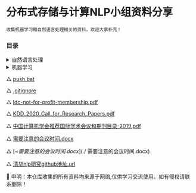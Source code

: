 # 分布式存储与计算NLP小组资料分享
    收集机器学习和自然语言处理相关的资料，欢迎大家补充！

### 目录
<details>
<summary>自然语言处理</summary>

- [自然语言处理](./自然语言处理)
<details>
<summary>论文</summary>

- [论文](./自然语言处理/论文)
- [B多任务学习类](./自然语言处理/论文/B多任务学习类)
	- [Multimodal and Multi-view Models for Emotion Recognition.pdf](./自然语言处理/论文/B多任务学习类/Multimodal%20and%20Multi-view%20Models%20for%20Emotion%20Recognition.pdf)
	- [HierarchicalFeatureFusionNetwork withLocalandGlobalPerspectivesforMultimodalAffectiveComputing.pdf](./自然语言处理/论文/B多任务学习类/HierarchicalFeatureFusionNetwork%20withLocalandGlobalPerspectivesforMultimodalAffectiveComputing.pdf)
	- [B CommonSense QA.pdf](./自然语言处理/论文/B多任务学习类/B%20CommonSense%20QA.pdf)
	- [MELD A Multimodal Multi-Party Dataset.pdf](./自然语言处理/论文/B多任务学习类/MELD%20A%20Multimodal%20Multi-Party%20Dataset.pdf)
	- [Label-awareDoubleTransferLearningforCross-Specialty MedicalNamedEntityRecognition.pdf](./自然语言处理/论文/B多任务学习类/Label-awareDoubleTransferLearningforCross-Specialty%20MedicalNamedEntityRecognition.pdf)
	- [Multi-Task Learning for Coherence Modeling.pdf](./自然语言处理/论文/B多任务学习类/Multi-Task%20Learning%20for%20Coherence%20Modeling.pdf)
	- [Multi-Task Networks With Universe, Group, and Task Feature Learning.pdf](./自然语言处理/论文/B多任务学习类/Multi-Task%20Networks%20With%20Universe,%20Group,%20and%20Task%20Feature%20Learning.pdf)
	- [B 海量多语言迁移学习.pdf](./自然语言处理/论文/B多任务学习类/B%20海量多语言迁移学习.pdf)
	- [B AdversarialTransferLearningforChineseNamedEntityRecognition withSelf-AttentionMechanism.pdf](./自然语言处理/论文/B多任务学习类/B%20AdversarialTransferLearningforChineseNamedEntityRecognition%20withSelf-AttentionMechanism.pdf)
	- [A Emotion-Cause Pair Extraction.pdf](./自然语言处理/论文/B多任务学习类/A%20Emotion-Cause%20Pair%20Extraction.pdf)
	- [AnInteractiveMulti-TaskLearningNetworkforEnd-to-End Aspect-BasedSentimentAnalysis.pdf](./自然语言处理/论文/B多任务学习类/AnInteractiveMulti-TaskLearningNetworkforEnd-to-End%20Aspect-BasedSentimentAnalysis.pdf)
- [LDA](./自然语言处理/论文/LDA)
	- [Learning to Classify Short and Sparse Text Web with Hidden Topics from Large-scale Data Collections(2008).pdf](./自然语言处理/论文/LDA/Learning%20to%20Classify%20Short%20and%20Sparse%20Text%20Web%20with%20Hidden%20Topics%20from%20Large-scale%20Data%20Collections(2008).pdf)
	- [AUTOENCODING VARIATIONAL INFERENCE FOR TOPIC MODELS.pdf](./自然语言处理/论文/LDA/AUTOENCODING%20VARIATIONAL%20INFERENCE%20FOR%20TOPIC%20MODELS.pdf)
	- [Latent Dirichlet Allocation.pdf](./自然语言处理/论文/LDA/Latent%20Dirichlet%20Allocation.pdf)
	- [Streaming-LDA_A Copula-based Approach to Modeling Topic Dependencies in Document Streams(KDD,2016).pdf](./自然语言处理/论文/LDA/Streaming-LDA_A%20Copula-based%20Approach%20to%20Modeling%20Topic%20Dependencies%20in%20Document%20Streams(KDD,2016).pdf)
	- [Fast Collapsed Gibbs Sampling For Latent Dirichlet Allocation(KDD,2008).pdf](./自然语言处理/论文/LDA/Fast%20Collapsed%20Gibbs%20Sampling%20For%20Latent%20Dirichlet%20Allocation(KDD,2008).pdf)
	- [Clustering with Probabilistic Topic Models on Arabic Texts(2016).pdf](./自然语言处理/论文/LDA/Clustering%20with%20Probabilistic%20Topic%20Models%20on%20Arabic%20Texts(2016).pdf)
	- [CitationLDA++_An Extension of LDA for Discovering Topics in Document Network(2018).pdf](./自然语言处理/论文/LDA/CitationLDA++_An%20Extension%20of%20LDA%20for%20Discovering%20Topics%20in%20Document%20Network(2018).pdf)
	- [MPI-OpenMP hybrid parallel inference for Latent Dirichlet Allocation(2011).pdf](./自然语言处理/论文/LDA/MPI-OpenMP%20hybrid%20parallel%20inference%20for%20Latent%20Dirichlet%20Allocation(2011).pdf)
	- [refs of [An improved ant algorithm...]](./自然语言处理/论文/LDA/refs%20of%20[An%20improved%20ant%20algorithm...])
	- [LDA Meets Word2Vec_A Novel Model for Academic Abstract Clustering(2018).pdf](./自然语言处理/论文/LDA/LDA%20Meets%20Word2Vec_A%20Novel%20Model%20for%20Academic%20Abstract%20Clustering(2018).pdf)
	- [An improved ant algorithm with LDA-based representation for text document clustering(2017).pdf](./自然语言处理/论文/LDA/An%20improved%20ant%20algorithm%20with%20LDA-based%20representation%20for%20text%20document%20clustering(2017).pdf)
	- [notes](./自然语言处理/论文/LDA/notes)
	- [LDA.lnk](./自然语言处理/论文/LDA/LDA.lnk)
	- [A Hybrid Document Feature Extraction Method Using Latent Dirichlet Allocation and Word2Vec(2016).pdf](./自然语言处理/论文/LDA/A%20Hybrid%20Document%20Feature%20Extraction%20Method%20Using%20Latent%20Dirichlet%20Allocation%20and%20Word2Vec(2016).pdf)
- [主题模型](./自然语言处理/论文/主题模型)
	- [AUTOENCODING VARIATIONAL INFERENCE FOR TOPIC MODELS.pdf](./自然语言处理/论文/主题模型/AUTOENCODING%20VARIATIONAL%20INFERENCE%20FOR%20TOPIC%20MODELS.pdf)
- [知识抽取](./自然语言处理/论文/知识抽取)
	- [AJointNamed-EntityRecognizerforHeterogeneousTag-sets UsingaTagHierarchy.pdf](./自然语言处理/论文/知识抽取/AJointNamed-EntityRecognizerforHeterogeneousTag-sets%20UsingaTagHierarchy.pdf)
	- [featurecomposition2019.pdf](./自然语言处理/论文/知识抽取/featurecomposition2019.pdf)
	- [NeuralRelationExtractionforKnowledgeBaseEnrichment.pdf](./自然语言处理/论文/知识抽取/NeuralRelationExtractionforKnowledgeBaseEnrichment.pdf)
	- [C NER with Eye Movement Information.pdf](./自然语言处理/论文/知识抽取/C%20NER%20with%20Eye%20Movement%20Information.pdf)
	- [AttentionGuidedGraphConvolutionalNetworksforRelationExtraction.pdf](./自然语言处理/论文/知识抽取/AttentionGuidedGraphConvolutionalNetworksforRelationExtraction.pdf)
	- [C Reliability-aware Dynamic Feature Composition for Name Tagging.pdf](./自然语言处理/论文/知识抽取/C%20Reliability-aware%20Dynamic%20Feature%20Composition%20for%20Name%20Tagging.pdf)
- [真实检测](./自然语言处理/论文/真实检测)
	- [ChoosingtheMoreConvincingEvidencewitha SiameseNetwork.pdf](./自然语言处理/论文/真实检测/ChoosingtheMoreConvincingEvidencewitha%20SiameseNetwork.pdf)
- [GAN与nlp](./自然语言处理/论文/GAN与nlp)
	- [DistillingDiscriminationandGeneralizationKnowledgeforEvent Detectionvia ∆-RepresentationLearning.pdf](./自然语言处理/论文/GAN与nlp/DistillingDiscriminationandGeneralizationKnowledgeforEvent%20Detectionvia%20∆-RepresentationLearning.pdf)
- [多粒度与非常规粒度策略](./自然语言处理/论文/多粒度与非常规粒度策略)
	- [Exact Hard Monotonic Attention for Character-Level Transduction.pdf](./自然语言处理/论文/多粒度与非常规粒度策略/Exact%20Hard%20Monotonic%20Attention%20for%20Character-Level%20Transduction.pdf)
	- [Multi-Grained Named Entity Recognition.pdf](./自然语言处理/论文/多粒度与非常规粒度策略/Multi-Grained%20Named%20Entity%20Recognition.pdf)
	- [NeuralFine-GrainedEntityTypeClassiﬁcation withHierarchy-AwareLoss.pdf](./自然语言处理/论文/多粒度与非常规粒度策略/NeuralFine-GrainedEntityTypeClassiﬁcation%20withHierarchy-AwareLoss.pdf)
- [C事件检测](./自然语言处理/论文/C事件检测)
	- [ZSL](./自然语言处理/论文/C事件检测/ZSL)
	- [joint ee](./自然语言处理/论文/C事件检测/joint%20ee)
	- [~$检测通用笔记.doc](./自然语言处理/论文/C事件检测/~$检测通用笔记.doc)
	- [ACL论文笔记](./自然语言处理/论文/C事件检测/ACL论文笔记)
	- [预训练模型事件生成](./自然语言处理/论文/C事件检测/预训练模型事件生成)
	- [事件检测数据集](./自然语言处理/论文/C事件检测/事件检测数据集)
	- [深度学习或pooling改善](./自然语言处理/论文/C事件检测/深度学习或pooling改善)
	- [a survey of event extraction from text.pdf](./自然语言处理/论文/C事件检测/a%20survey%20of%20event%20extraction%20from%20text.pdf)
	- [docuemnt level ee](./自然语言处理/论文/C事件检测/docuemnt%20level%20ee)
	- [Idea king.docx](./自然语言处理/论文/C事件检测/Idea%20king.docx)
	- [vae事件检测](./自然语言处理/论文/C事件检测/vae事件检测)
	- [gcn ee](./自然语言处理/论文/C事件检测/gcn%20ee)
	- [事件检测通用笔记.doc](./自然语言处理/论文/C事件检测/事件检测通用笔记.doc)
	- [~$ea king.docx](./自然语言处理/论文/C事件检测/~$ea%20king.docx)
	- [多任务学习](./自然语言处理/论文/C事件检测/多任务学习)
	- [注意力（模块注意力）](./自然语言处理/论文/C事件检测/注意力（模块注意力）)
	- [预训练模型用于事件生成与检测](./自然语言处理/论文/C事件检测/预训练模型用于事件生成与检测)
	- [表征类.docx](./自然语言处理/论文/C事件检测/表征类.docx)
	- [常用靶子（经典模型）](./自然语言处理/论文/C事件检测/常用靶子（经典模型）)
	- [新建文件夹](./自然语言处理/论文/C事件检测/新建文件夹)
	- [a survey of event extraction from text_1_22_translate.pdf](./自然语言处理/论文/C事件检测/a%20survey%20of%20event%20extraction%20from%20text_1_22_translate.pdf)
	- [gan与事件检测](./自然语言处理/论文/C事件检测/gan与事件检测)
	- [~$HMEAE.docx](./自然语言处理/论文/C事件检测/~$HMEAE.docx)
	- [多语言学习](./自然语言处理/论文/C事件检测/多语言学习)
	- [Naacl2019事件检测论文.md](./自然语言处理/论文/C事件检测/Naacl2019事件检测论文.md)
	- [损失函数与训练方法或trick](./自然语言处理/论文/C事件检测/损失函数与训练方法或trick)
- [无监督与生成式](./自然语言处理/论文/无监督与生成式)
	- [DOER  Dual Cross-Shared RNN for Aspect Term-Polarity Co-Extraction.pdf](./自然语言处理/论文/无监督与生成式/DOER%20%20Dual%20Cross-Shared%20RNN%20for%20Aspect%20Term-Polarity%20Co-Extraction.pdf)
	- [Open-Domain Targeted Sentiment Analysis.pdf](./自然语言处理/论文/无监督与生成式/Open-Domain%20Targeted%20Sentiment%20Analysis.pdf)
	- [B AdversarialTransferLearningforChineseNamedEntityRecognition withSelf-AttentionMechanism.pdf](./自然语言处理/论文/无监督与生成式/B%20AdversarialTransferLearningforChineseNamedEntityRecognition%20withSelf-AttentionMechanism.pdf)
	- [Phrase-Based&NeuralUnsupervisedMachineTranslation .pdf](./自然语言处理/论文/无监督与生成式/Phrase-Based&NeuralUnsupervisedMachineTranslation%20.pdf)
- [情感分析](./自然语言处理/论文/情感分析)
	- [Multimodal and Multi-view Models for Emotion Recognition.pdf](./自然语言处理/论文/情感分析/Multimodal%20and%20Multi-view%20Models%20for%20Emotion%20Recognition.pdf)
	- [Transfer Capsule Network for Aspect Level Sentiment Classification.pdf](./自然语言处理/论文/情感分析/Transfer%20Capsule%20Network%20for%20Aspect%20Level%20Sentiment%20Classification.pdf)
	- [Open-Domain Targeted Sentiment Analysis.pdf](./自然语言处理/论文/情感分析/Open-Domain%20Targeted%20Sentiment%20Analysis.pdf)
	- [Sentiment Tagging with Partial Labels using Modular Architectures.pdf](./自然语言处理/论文/情感分析/Sentiment%20Tagging%20with%20Partial%20Labels%20using%20Modular%20Architectures.pdf)
	- [Progressive Self-Supervised Attention Learning for.pdf](./自然语言处理/论文/情感分析/Progressive%20Self-Supervised%20Attention%20Learning%20for.pdf)
	- [Emotion-Cause Pair Extraction.pdf](./自然语言处理/论文/情感分析/Emotion-Cause%20Pair%20Extraction.pdf)
- [奇招](./自然语言处理/论文/奇招)
	- [对抗学习语义解析.pdf](./自然语言处理/论文/奇招/对抗学习语义解析.pdf)
	- [ChID A Large-scale Chinese IDiom Dataset for Cloze Test.pdf](./自然语言处理/论文/奇招/ChID%20A%20Large-scale%20Chinese%20IDiom%20Dataset%20for%20Cloze%20Test.pdf)
	- [Cost-sensitiveRegularizationforLabelConfusion-awareEventDetection.pdf](./自然语言处理/论文/奇招/Cost-sensitiveRegularizationforLabelConfusion-awareEventDetection.pdf)
	- [beam serch RNNG.pdf](./自然语言处理/论文/奇招/beam%20serch%20RNNG.pdf)
	- [Is Attention Interpretable.pdf](./自然语言处理/论文/奇招/Is%20Attention%20Interpretable.pdf)
	- [ModelingComparativeColorDescriptions.pdf](./自然语言处理/论文/奇招/ModelingComparativeColorDescriptions.pdf)
	- [Learning from omission.pdf](./自然语言处理/论文/奇招/Learning%20from%20omission.pdf)
	- [cnm.pdf](./自然语言处理/论文/奇招/cnm.pdf)
	- [Improved Zero-shot Neural Machine Translation.pdf](./自然语言处理/论文/奇招/Improved%20Zero-shot%20Neural%20Machine%20Translation.pdf)
- [text2sql](./自然语言处理/论文/text2sql)
	- [text2sql.pdf](./自然语言处理/论文/text2sql/text2sql.pdf)
- [A网络模型](./自然语言处理/论文/A网络模型)
	- [tinybert bert与蒸馏学习.pdf](./自然语言处理/论文/A网络模型/tinybert%20bert与蒸馏学习.pdf)
	- [B ELECTRA PPT.pdf](./自然语言处理/论文/A网络模型/B%20ELECTRA%20PPT.pdf)
	- [freelb.docx](./自然语言处理/论文/A网络模型/freelb.docx)
	- [B ELECTRA.pdf](./自然语言处理/论文/A网络模型/B%20ELECTRA.pdf)
	- [B ELMO.pdf](./自然语言处理/论文/A网络模型/B%20ELMO.pdf)
	- [C cnm.pdf](./自然语言处理/论文/A网络模型/C%20cnm.pdf)
	- [A roberta.pdf](./自然语言处理/论文/A网络模型/A%20roberta.pdf)
	- [t5.pdf](./自然语言处理/论文/A网络模型/t5.pdf)
	- [B seq2seq.pdf](./自然语言处理/论文/A网络模型/B%20seq2seq.pdf)
	- [freelb_roberta.pdf](./自然语言处理/论文/A网络模型/freelb_roberta.pdf)
	- [A Attention is all your need.pdf](./自然语言处理/论文/A网络模型/A%20Attention%20is%20all%20your%20need.pdf)
	- [B xlnet.pdf](./自然语言处理/论文/A网络模型/B%20xlnet.pdf)
	- [gpt2.pdf](./自然语言处理/论文/A网络模型/gpt2.pdf)
	- [A BERT.pdf](./自然语言处理/论文/A网络模型/A%20BERT.pdf)
	- [BERT.pdf](./自然语言处理/论文/A网络模型/BERT.pdf)
	- [深度预训练模型总结.docx](./自然语言处理/论文/A网络模型/深度预训练模型总结.docx)
- [Cnlp基础](./自然语言处理/论文/Cnlp基础)
	- [A修复训练与推断的误差.pdf](./自然语言处理/论文/Cnlp基础/A修复训练与推断的误差.pdf)
	- [深度学习中分词对中文是否重要.pdf](./自然语言处理/论文/Cnlp基础/深度学习中分词对中文是否重要.pdf)
	- [C 远程监督.pdf](./自然语言处理/论文/Cnlp基础/C%20远程监督.pdf)
	- [C auto phrase.pdf](./自然语言处理/论文/Cnlp基础/C%20auto%20phrase.pdf)
	- [C Weneedtotalkaboutstandardsplits.pdf](./自然语言处理/论文/Cnlp基础/C%20Weneedtotalkaboutstandardsplits.pdf)
	- [Classification and Clustering of Arguments with.pdf](./自然语言处理/论文/Cnlp基础/Classification%20and%20Clustering%20of%20Arguments%20with.pdf)
	- [A Lightweight Recurrent Network for Sequence Modeling.pdf](./自然语言处理/论文/Cnlp基础/A%20Lightweight%20Recurrent%20Network%20for%20Sequence%20Modeling.pdf)
	- [A ORDERED NEURONS.pdf](./自然语言处理/论文/Cnlp基础/A%20ORDERED%20NEURONS.pdf)
</details>

<details>
<summary>书籍</summary>

- [书籍](./自然语言处理/书籍)
- [edbook_oct162019.pdf](./自然语言处理/书籍/edbook_oct162019.pdf)
- [speech and language processing.pdf](./自然语言处理/书籍/speech%20and%20language%20processing.pdf)
- [Speech and Language Processingch9.pdf](./自然语言处理/书籍/Speech%20and%20Language%20Processingch9.pdf)
</details>

</details>

<details>
<summary>机器学习</summary>

- [机器学习](./机器学习)
<details>
<summary>论文</summary>

- [论文](./机器学习/论文)
- [降维](./机器学习/论文/降维)
	- [链接.txt](./机器学习/论文/降维/链接.txt)
	- [2276-stochastic-neighbor-embedding.pdf](./机器学习/论文/降维/2276-stochastic-neighbor-embedding.pdf)
- [傅里叶与AI](./机器学习/论文/傅里叶与AI)
	- [2006_-_A_spectral_analysis_of_function_composition.pdf](./机器学习/论文/傅里叶与AI/2006_-_A_spectral_analysis_of_function_composition.pdf)
- [网络部件或训练策略](./机器学习/论文/网络部件或训练策略)
	- [label—smoothing.pdf](./机器学习/论文/网络部件或训练策略/label—smoothing.pdf)
	- [B batch-normalization.pdf](./机器学习/论文/网络部件或训练策略/B%20batch-normalization.pdf)
	- [C mixup数据增强.pdf](./机器学习/论文/网络部件或训练策略/C%20mixup数据增强.pdf)
	- [C 余弦退火热启动.pdf](./机器学习/论文/网络部件或训练策略/C%20余弦退火热启动.pdf)
	- [mixup.pdf](./机器学习/论文/网络部件或训练策略/mixup.pdf)
- [ICLR、ICML相关论文](./机器学习/论文/ICLR、ICML相关论文)
	- [ICLR2019](./机器学习/论文/ICLR、ICML相关论文/ICLR2019)
	- [CCL2019最佳](./机器学习/论文/ICLR、ICML相关论文/CCL2019最佳)
	- [ICML2019](./机器学习/论文/ICLR、ICML相关论文/ICML2019)
- [胶囊网络](./机器学习/论文/胶囊网络)
	- [胶囊网络笔记.docx](./机器学习/论文/胶囊网络/胶囊网络笔记.docx)
	- [胶囊网络.pdf](./机器学习/论文/胶囊网络/胶囊网络.pdf)
- [计算机视觉模型](./机器学习/论文/计算机视觉模型)
	- [C 残差网络.pdf](./机器学习/论文/计算机视觉模型/C%20残差网络.pdf)
	- [Convolutional_Block_Attention_Module.pdf](./机器学习/论文/计算机视觉模型/Convolutional_Block_Attention_Module.pdf)
	- [Squeeze-and-Excitation Networks.pdf](./机器学习/论文/计算机视觉模型/Squeeze-and-Excitation%20Networks.pdf)
	- [resnext-instragram-wsl.pdf](./机器学习/论文/计算机视觉模型/resnext-instragram-wsl.pdf)
	- [A effcientnet.pdf](./机器学习/论文/计算机视觉模型/A%20effcientnet.pdf)
- [核方法](./机器学习/论文/核方法)
	- [CCA](./机器学习/论文/核方法/CCA)
- [生成式](./机器学习/论文/生成式)
	- [vae原文.pdf](./机器学习/论文/生成式/vae原文.pdf)
	- [gumbel.url](./机器学习/论文/生成式/gumbel.url)
	- [复值生成网络.pdf](./机器学习/论文/生成式/复值生成网络.pdf)
	- [Convolution_of_spiky_function_with_box2.gif](./机器学习/论文/生成式/Convolution_of_spiky_function_with_box2.gif)
	- [gan与半监督.pdf](./机器学习/论文/生成式/gan与半监督.pdf)
	- [2c08e95382ff57877dd41672f4dedae7057262c0.svg](./机器学习/论文/生成式/2c08e95382ff57877dd41672f4dedae7057262c0.svg)
	- [Open Domain Event Extraction Using Neural Latent V.docx](./机器学习/论文/生成式/Open%20Domain%20Event%20Extraction%20Using%20Neural%20Latent%20V.docx)
	- [gan.pdf](./机器学习/论文/生成式/gan.pdf)
	- [vae tutioal_translate.pdf](./机器学习/论文/生成式/vae%20tutioal_translate.pdf)
	- [vae tutioal.pdf](./机器学习/论文/生成式/vae%20tutioal.pdf)
- [玄学](./机器学习/论文/玄学)
	- [iclr2019.docx](./机器学习/论文/玄学/iclr2019.docx)
- [模型融合](./机器学习/论文/模型融合)
	- [Distilling the Knowledge in a Neural Network.pdf](./机器学习/论文/模型融合/Distilling%20the%20Knowledge%20in%20a%20Neural%20Network.pdf)
- [gcn](./机器学习/论文/gcn)
	- [第一代gcn.pdf](./机器学习/论文/gcn/第一代gcn.pdf)
	- [图卷积ppt.pdf](./机器学习/论文/gcn/图卷积ppt.pdf)
	- [第三代gcn.pdf](./机器学习/论文/gcn/第三代gcn.pdf)
	- [第二代gcn.pdf](./机器学习/论文/gcn/第二代gcn.pdf)
	- [第一代gcn的应用.pdf](./机器学习/论文/gcn/第一代gcn的应用.pdf)
- [水文（增强信心）](./机器学习/论文/水文（增强信心）)
	- [Wei_Building_Detail-Sensitive_Semantic_Segmentation_Networks_With_Polynomial_Pooling_CVPR_2019_paper.pdf](./机器学习/论文/水文（增强信心）/Wei_Building_Detail-Sensitive_Semantic_Segmentation_Networks_With_Polynomial_Pooling_CVPR_2019_paper.pdf)
	- [envent detection without tagger.pdf](./机器学习/论文/水文（增强信心）/envent%20detection%20without%20tagger.pdf)
- [wassertein距离](./机器学习/论文/wassertein距离)
	- [Opt.pdf](./机器学习/论文/wassertein距离/Opt.pdf)
	- [从Wasserstein距离、对偶理论到WGAN - 科学空间_Scientific Spaces_files](./机器学习/论文/wassertein距离/从Wasserstein距离、对偶理论到WGAN%20-%20科学空间_Scientific%20Spaces_files)
</details>

<details>
<summary>书籍</summary>

- [书籍](./机器学习/书籍)
- [A神经网络与深度学习.pdf](./机器学习/书籍/A神经网络与深度学习.pdf)
- [MLY-zh-cn.pdf](./机器学习/书籍/MLY-zh-cn.pdf)
- [B模式识别和机器学习PRML_伯克利教授中文翻译版.pdf](./机器学习/书籍/B模式识别和机器学习PRML_伯克利教授中文翻译版.pdf)
- [B机器学习(西瓜书)_周志华-中文-2016.pdf](./机器学习/书籍/B机器学习(西瓜书)_周志华-中文-2016.pdf)
- [Complex-Valued Neural  Networks.pdf](./机器学习/书籍/Complex-Valued%20Neural%20%20Networks.pdf)
</details>

<details>
<summary>ppt</summary>

- [ppt](./机器学习/ppt)
- [【华为云人工智能大赛·垃圾分类挑战杯】决赛答辩视频&PPT.txt](./机器学习/ppt/【华为云人工智能大赛·垃圾分类挑战杯】决赛答辩视频&PPT.txt)
</details>

</details>

△ [push.bat](./push.bat)

△ [.gitignore](./.gitignore)

△ [ldc-not-for-profit-membership.pdf](./ldc-not-for-profit-membership.pdf)

△ [KDD_2020_Call_for_Research_Papers.pdf](./KDD_2020_Call_for_Research_Papers.pdf)

△ [中国计算机学会推荐国际学术会议和期刊目录-2019.pdf](./中国计算机学会推荐国际学术会议和期刊目录-2019.pdf)

△ [需要注意的会议时间.docx](./需要注意的会议时间.docx)

△ [~$需要注意的会议时间.docx](./~$需要注意的会议时间.docx)

△ [清华nlp研究github地址.url](./清华nlp研究github地址.url)

:book: 申明：本仓库收集的所有资料均来源于网络,仅供学习交流使用。如有侵权请联系删除！